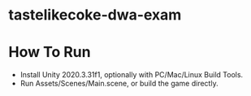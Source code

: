 # tastelikecoke-dwa-exam

# How To Run
- Install Unity 2020.3.31f1, optionally with PC/Mac/Linux Build Tools.
- Run Assets/Scenes/Main.scene, or build the game directly.
